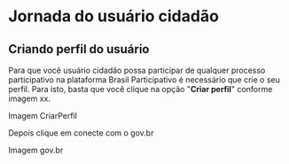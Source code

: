 # Jornada do usuário cidadão 

## Criando perfil do usuário

Para que você usuário cidadão possa participar de qualquer processo participativo na plataforma Brasil Participativo é necessário que crie o seu perfil. Para isto, basta que você clique na opção "**Criar perfil**" conforme imagem xx.

Imagem CriarPerfil

Depois clique em conecte com o gov.br

Imagem gov.br

